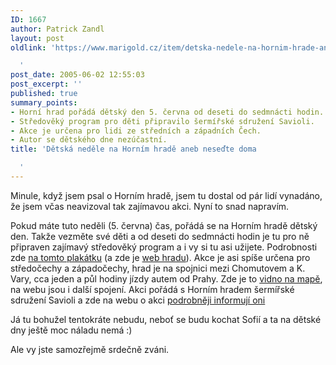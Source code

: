 ```yaml
---
ID: 1667
author: Patrick Zandl
layout: post
oldlink: 'https://www.marigold.cz/item/detska-nedele-na-hornim-hrade-aneb-nesedte-doma

  '
post_date: 2005-06-02 12:55:03
post_excerpt: ''
published: true
summary_points:
- Horní hrad pořádá dětský den 5. června od deseti do sedmnácti hodin.
- Středověký program pro děti připravilo šermířské sdružení Savioli.
- Akce je určena pro lidi ze středních a západních Čech.
- Autor se dětského dne nezúčastní.
title: 'Dětská neděle na Horním hradě aneb neseďte doma

  '
---
```


<p>Minule, když jsem psal o Horním hradě, jsem tu dostal od pár lidí vynadáno, že jsem včas neavizoval tak zajímavou akci. Nyní to snad napravím. </p>

<p>Pokud máte tuto neděli (5. června) čas, pořádá se na Horním hradě dětský den. Takže vezměte své děti a od deseti do sedmnácti hodin je tu pro ně připraven zajímavý středověký program a i vy si tu asi užijete. Podrobnosti zde <a href="http://www.hornihrad.cz/HHS/kalend/herold2c.jpg">na tomto plakátku</a> (a zde je <a href="http://www.hornihrad.cz/">web hradu</a>). Akce je asi spíše určena pro středočechy a západočechy, hrad je na spojnici mezi Chomutovem a K. Vary, cca jeden a půl hodiny jízdy autem od Prahy. Zde je to <a href="http://mapy.atlas.cz/mapviewer/mapviewer.aspx?object=cobce&amp;id=405647">vidno na mapě</a>, na webu jsou i další spojení. Akci pořádá s Horním hradem šermířské sdružení Savioli a zde na webu o akci <a href="http://www.savioli.cz/akce05-03.php">podrobněji informují oni</a></p>

<p>Já tu bohužel tentokráte nebudu, neboť se budu kochat Sofií a ta na dětské dny ještě moc náladu nemá :)</p>

<p>Ale vy jste samozřejmě srdečně zváni.
</p>